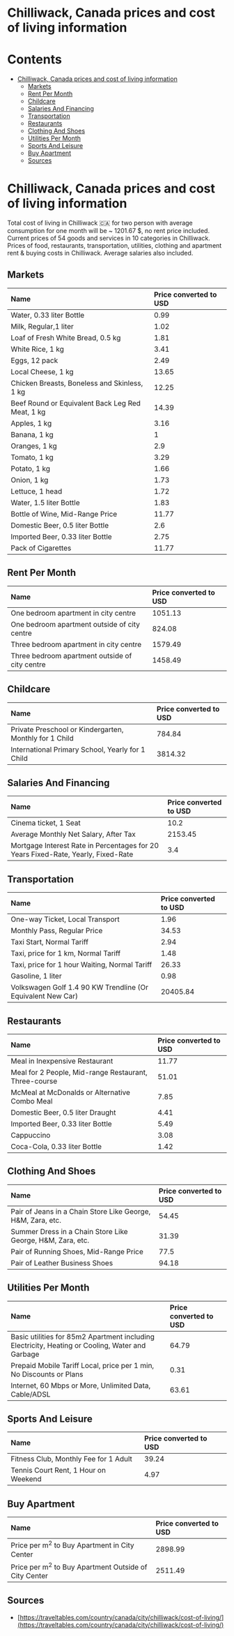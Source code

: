 
Chilliwack, Canada prices and cost of living information
========================================================

Contents
========

* [Chilliwack, Canada prices and cost of living information](#chilliwack-canada-prices-and-cost-of-living-information)
	* [Markets](#markets)
	* [Rent Per Month](#rent-per-month)
	* [Childcare](#childcare)
	* [Salaries And Financing](#salaries-and-financing)
	* [Transportation](#transportation)
	* [Restaurants](#restaurants)
	* [Clothing And Shoes](#clothing-and-shoes)
	* [Utilities Per Month](#utilities-per-month)
	* [Sports And Leisure](#sports-and-leisure)
	* [Buy Apartment](#buy-apartment)
	* [Sources](#sources)

# Chilliwack, Canada prices and cost of living information


Total cost of living in Chilliwack 🇨🇦 for two person with average consumption for one month will be ~ 1201.67 $, no rent
 price included. Current prices of 54 goods and services in 10 categories  in Chilliwack. Prices of food, restaurants, 
transportation, utilities, clothing and apartment rent & buying costs in Chilliwack. Average salaries also included.
## Markets

|Name|Price converted to USD|
| :--- | :--- |
|Water, 0.33 liter Bottle|0.99|
|Milk, Regular,1 liter|1.02|
|Loaf of Fresh White Bread, 0.5 kg|1.81|
|White Rice, 1 kg|3.41|
|Eggs, 12 pack|2.49|
|Local Cheese, 1 kg|13.65|
|Chicken Breasts, Boneless and Skinless, 1 kg|12.25|
|Beef Round or Equivalent Back Leg Red Meat, 1 kg |14.39|
|Apples, 1 kg|3.16|
|Banana, 1 kg|1|
|Oranges, 1 kg|2.9|
|Tomato, 1 kg|3.29|
|Potato, 1 kg|1.66|
|Onion, 1 kg|1.73|
|Lettuce, 1 head|1.72|
|Water, 1.5 liter Bottle|1.83|
|Bottle of Wine, Mid-Range Price|11.77|
|Domestic Beer, 0.5 liter Bottle|2.6|
|Imported Beer, 0.33 liter Bottle|2.75|
|Pack of Cigarettes|11.77|
  

## Rent Per Month

|Name|Price converted to USD|
| :--- | :--- |
|One bedroom apartment in city centre|1051.13|
|One bedroom apartment outside of city centre|824.08|
|Three bedroom apartment in city centre|1579.49|
|Three bedroom apartment outside of city centre|1458.49|
  

## Childcare

|Name|Price converted to USD|
| :--- | :--- |
|Private Preschool or Kindergarten, Monthly for 1 Child|784.84|
|International Primary School, Yearly for 1 Child|3814.32|
  

## Salaries And Financing

|Name|Price converted to USD|
| :--- | :--- |
|Cinema ticket, 1 Seat|10.2|
|Average Monthly Net Salary, After Tax|2153.45|
|Mortgage Interest Rate in Percentages for 20 Years Fixed-Rate, Yearly, Fixed-Rate|3.4|
  

## Transportation

|Name|Price converted to USD|
| :--- | :--- |
|One-way Ticket, Local Transport|1.96|
|Monthly Pass, Regular Price|34.53|
|Taxi Start, Normal Tariff|2.94|
|Taxi, price for 1 km, Normal Tariff|1.48|
|Taxi, price for 1 hour Waiting, Normal Tariff|26.33|
|Gasoline, 1 liter|0.98|
|Volkswagen Golf 1.4 90 KW Trendline (Or Equivalent New Car)|20405.84|
  

## Restaurants

|Name|Price converted to USD|
| :--- | :--- |
|Meal in Inexpensive Restaurant|11.77|
|Meal for 2 People, Mid-range Restaurant, Three-course|51.01|
|McMeal at McDonalds or Alternative Combo Meal|7.85|
|Domestic Beer, 0.5 liter Draught|4.41|
|Imported Beer, 0.33 liter Bottle|5.49|
|Cappuccino|3.08|
|Coca-Cola, 0.33 liter Bottle|1.42|
  

## Clothing And Shoes

|Name|Price converted to USD|
| :--- | :--- |
|Pair of Jeans in a Chain Store Like George, H&M, Zara, etc.|54.45|
|Summer Dress in a Chain Store Like George, H&M, Zara, etc.|31.39|
|Pair of Running Shoes, Mid-Range Price|77.5|
|Pair of Leather Business Shoes|94.18|
  

## Utilities Per Month

|Name|Price converted to USD|
| :--- | :--- |
|Basic utilities for 85m2 Apartment including Electricity, Heating or Cooling, Water and Garbage|64.79|
|Prepaid Mobile Tariff Local, price per 1 min, No Discounts or Plans|0.31|
|Internet, 60 Mbps or More, Unlimited Data, Cable/ADSL|63.61|
  

## Sports And Leisure

|Name|Price converted to USD|
| :--- | :--- |
|Fitness Club, Monthly Fee for 1 Adult|39.24|
|Tennis Court Rent, 1 Hour on Weekend|4.97|
  

## Buy Apartment

|Name|Price converted to USD|
| :--- | :--- |
|Price per m<sup>2</sup> to Buy Apartment in City Center|2898.99|
|Price per m<sup>2</sup> to Buy Apartment Outside of City Center|2511.49|
  

## Sources

- [https://traveltables.com/country/canada/city/chilliwack/cost-of-living/](https://traveltables.com/country/canada/city/chilliwack/cost-of-living/)
